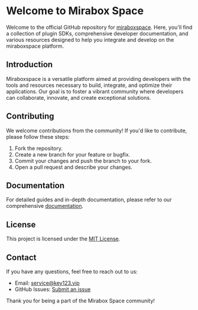 # Welcome to Mirabox Space

Welcome to the official GitHub repository for [miraboxspace](https://github.com/miraboxspace). Here, you'll find a collection of plugin SDKs, comprehensive developer documentation, and various resources designed to help you integrate and develop on the miraboxspace platform.

## Introduction

Miraboxspace is a versatile platform aimed at providing developers with the tools and resources necessary to build, integrate, and optimize their applications. Our goal is to foster a vibrant community where developers can collaborate, innovate, and create exceptional solutions.

## Contributing

We welcome contributions from the community! If you'd like to contribute, please follow these steps:

1. Fork the repository.
2. Create a new branch for your feature or bugfix.
3. Commit your changes and push the branch to your fork.
4. Open a pull request and describe your changes.

## Documentation

For detailed guides and in-depth documentation, please refer to our comprehensive [documentation](https://sdk.key123.vip/en/).

## License

This project is licensed under the [MIT License](LICENSE).

## Contact

If you have any questions, feel free to reach out to us:

- Email: service@key123.vip
- GitHub Issues: [Submit an issue](https://github.com/miraboxspace/repo-name/issues)

Thank you for being a part of the Mirabox Space community!
